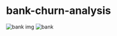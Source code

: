 # bank-churn-analysis

![bank img](https://github.com/Emmanuellakenneth/bank-churn-analysis/assets/132980170/8661d781-9850-4044-bbab-1044a421ddab)
![bank](https://github.com/Emmanuellakenneth/bank-churn-analysis/assets/132980170/4fde319a-2143-4704-aa20-867125edc1c0)

